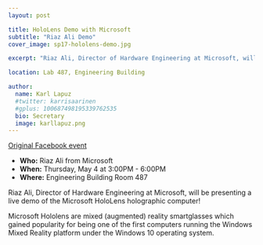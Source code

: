 ```yaml
---
layout: post

title: HoloLens Demo with Microsoft
subtitle: "Riaz Ali Demo"
cover_image: sp17-hololens-demo.jpg

excerpt: "Riaz Ali, Director of Hardware Engineering at Microsoft, will be presenting a live demo of the Microsoft HoloLens holographic computer."

location: Lab 487, Engineering Building

author:
  name: Karl Lapuz
  #twitter: karrisaarinen
  #gplus: 100687498195339762535
  bio: Secretary
  image: karllapuz.png
---
```


[Original Facebook event](https://www.facebook.com/events/1874235469460164/)

- **Who:** Riaz Ali from Microsoft
- **When:** Thursday, May 4 at 3:00PM - 6:00PM
- **Where:** Engineering Building Room 487

Riaz Ali, Director of Hardware Engineering at Microsoft, will be presenting a live demo of the Microsoft HoloLens holographic computer!

Microsoft Hololens are mixed (augmented) reality smartglasses which gained popularity for being one of the first computers running the Windows Mixed Reality platform under the Windows 10 operating system.
